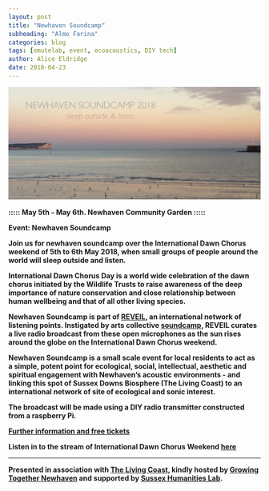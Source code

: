 ```yaml
---
layout: post
title: "Newhaven Soundcamp"
subheading: "Almo Farina"
categories: blog
tags: [emutelab, event, ecoacoustics, DIY tech]
author: Alice Eldridge
date: 2018-04-23
---
```


![soundcamp](/img/westbeach_text.jpg)

<b> :::::  May 5th - May 6th. Newhaven Community Garden :::::   <b>

<b> Event: Newhaven Soundcamp

Join us for newhaven soundcamp over the International Dawn Chorus weekend of 5th to 6th May 2018, when small groups of people around the world will sleep outside and listen.

International Dawn Chorus Day is a world wide celebration of the dawn chorus initiated by the Wildlife Trusts to raise awareness of the deep importance of nature conservation and close relationship between human wellbeing and that of all other living species.

Newhaven Soundcamp is part of [REVEIL](http://soundtent.org/soundcamp_reveil.html), an international network of listening points. Instigated by arts collective [soundcamp](http://soundtent.org/soundcamp_about.html), REVEIL curates a live radio broadcast from these open microphones as the sun rises around the globe on the International Dawn Chorus weekend.

Newhaven Soundcamp is a small scale event for local residents to act as a simple, potent point for ecological, social, intellectual, aesthetic and spiritual engagement with Newhaven’s acoustic environments - and linking this spot of Sussex Downs Biosphere (The Living Coast)  to an international network of site of ecological and sonic interest.

The broadcast will be made using a DIY radio transmitter constructed from a raspberry Pi.

[Further information and free tickets](https://www.eventbrite.co.uk/e/soundcamp-newhaven-tickets-45174650596)

Listen in to the stream of International Dawn Chorus Weekend [here](http://soundtent.org/soundcamp_listen.html)



----
Presented in association with [The Living Coast](https://www.thelivingcoast.org.uk/), kindly hosted by [Growing Together Newhaven](http://growingtogethernewhaven.org/) and supported by [Sussex Humanities Lab](http://www.sussex.ac.uk/shl/).
